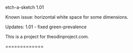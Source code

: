 etch-a-sketch 1.01

Known issue: horizontal white space for some dimensions.

Updates:
1.01 - fixed green-prevalence

This is a project for theodinproject.com.

=============
